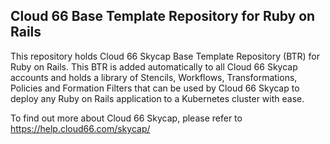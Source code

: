 ## Cloud 66 Base Template Repository for Ruby on Rails

This repository holds Cloud 66 Skycap Base Template Repository (BTR) for Ruby on Rails. This BTR is added automatically to all Cloud 66 Skycap accounts and holds a library of Stencils, Workflows, Transformations, Policies and Formation Filters that can be used by Cloud 66 Skycap to deploy any Ruby on Rails application to a Kubernetes cluster with ease.

To find out more about Cloud 66 Skycap, please refer to https://help.cloud66.com/skycap/

